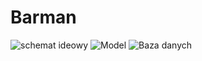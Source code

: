 # Barman
![schemat ideowy](https://user-images.githubusercontent.com/127935454/231570081-f0728240-8191-449f-9799-bad739cfc49a.png)
![Model](https://user-images.githubusercontent.com/127935454/231570091-197d645c-3882-4088-8578-b93b831b8473.png)
![Baza danych](https://user-images.githubusercontent.com/127935454/231570108-27baf575-c526-4d40-8607-9a248ef1fcf6.png)
